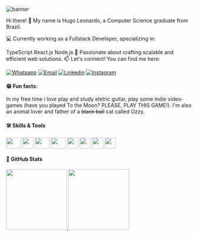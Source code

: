 <link rel="stylesheet" href="https://cdn.jsdelivr.net/gh/devicons/devicon@v2.14.0/devicon.min.css">

![banner](https://github.com/hugo-leonardo-dev/hugo-leonardo-dev/assets/94985416/5c2a0b0d-8169-4460-9a04-506b931ff5a3)

<!-- <div align="center">

   ![gif](https://github.com/hugo-leonardo-dev/hugo-leonardo-dev/assets/94985416/e436f620-946f-4248-837b-9e43c22ef794)

</div> !-->

Hi there! 👋 My name is Hugo Leonardo, a Computer Science graduate from Brazil.

💻 Currently working as a Fullstack Developer, specializing in:

TypeScript
React.js
Node.js
🌟 Passionate about crafting scalable and efficient web solutions.
📫 Let's connect! You can find me here:

[![Whatsapp](https://img.shields.io/badge/WhatsApp-25D366?style=for-the-badge&logo=whatsapp&logoColor=white)](https://api.whatsapp.com/send?phone=5584996655946&text=Hello%20Hugo!) 
[![Email](https://img.shields.io/badge/Gmail-D14836?style=for-the-badge&logo=gmail&logoColor=white)](mailto:hugoleonardo.dev@outlook.com)
[![Linkedin](https://img.shields.io/badge/LinkedIn-0077B5?style=for-the-badge&logo=linkedin&logoColor=white)](https://www.linkedin.com/in/hugo-leonardo-dev/)
[![Instagram](https://img.shields.io/badge/Instagram-E4405F?style=for-the-badge&logo=instagram&logoColor=white)](https://www.instagram.com/longest.wave_/)

#### 😁 Fun facts:
   
In my free time i love play and study eletric guitar, play some indie video-games (have you played To the Moon? PLEASE, PLAY THIS GAME!). I'm also an animal lover and father of a ~~black ball~~ cat called Ozzy. 

#### 🛠️ Skills & Tools
   
<div style"display inline_block"> 
   <img align="center" height="30" width="40" src="https://img.shields.io/badge/TypeScript-3178C6?style=for-the-badge&logo=typescript&logoColor=white" />
   <img align="center" height="30" widht="40" img src="https://img.shields.io/badge/React-20232A?style=for-the-badge&logo=react&logoColor=61DAFB" />
   <img align="center" height="30" width="40" src="https://img.shields.io/badge/Node.js-339933?style=for-the-badge&logo=node.js&logoColor=white" />
   <img align="center" height="30" width="40" src="https://img.shields.io/badge/PostgreSQL-336791?style=for-the-badge&logo=postgresql&logoColor=white" />
   <img align="center" height="30" widht="40" img src="https://img.shields.io/badge/Tailwind_CSS-38B2AC?style=for-the-badge&logo=tailwind-css&logoColor=white" />
   <img align="center" height="30" widht="40" img src="https://img.shields.io/badge/MySQL-00000F?style=for-the-badge&logo=mysql&logoColor=white" />
   <img align="center" height="30" widht="40" img src="https://img.shields.io/badge/C%23-239120?style=for-the-badge&logo=c-sharp&logoColor=white" />
   <img align="center" height="30" widht="40" img src="https://img.shields.io/badge/.NET-5C2D91?style=for-the-badge&logo=.net&logoColor=white" />
</div>

#### 🔴 GitHub Stats

<div>
   <a href="https://github.com/hugo-leonardo-dev">
   <img height="165em" src="https://github-readme-stats.vercel.app/api?username=hugo-leonardo-dev&show_icons=false&theme=dracula&include_all_comits=true"/>
   <img height="165em" src="https://github-readme-stats.vercel.app/api/top-langs/?username=hugo-leonardo-dev&layout=compact&theme=dracula"/>
</div>
   


<!-- #### 🔥 GitHub Streak
   
[![GitHub Streak](https://streak-stats.demolab.com?user=hugo-leonardo-dev&theme=radical&hide_border=true&date_format=M%20j%5B%2C%20Y%5D)](https://git.io/streak-stats) -->

